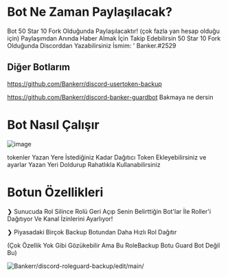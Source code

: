 # Bot Ne Zaman Paylaşılacak? 
Bot 50 Star 10 Fork  Olduğunda Paylaşılacaktır! (çok fazla yan hesap olduğu için)
Paylaşımdan Anında Haber Almak İçin Takip Edebilirsin
50 Star 10 Fork Olduğunda Discorddan Yazabilirsiniz İsmim: ' Banker.#2529
## Diğer Botlarım
https://github.com/Bankerr/discord-usertoken-backup

https://github.com/Bankerr/discord-banker-guardbot Bakmaya ne dersin

# Bot Nasıl Çalışır

![image](https://user-images.githubusercontent.com/85123990/131266783-849aecf6-3dd3-4b13-a5f4-9252f8bb067b.png)


tokenler Yazan Yere İstediğiniz Kadar Dağıtıcı Token Ekleyebilirsiniz ve ayarlar Yazan Yeri Doldurup Rahatlıkla Kullanabilirsiniz 

# Botun Özellikleri

❯ Sunucuda Rol Silince Rolü Geri Açıp Senin Belirttiğin Bot'lar İle Roller'i Dağıtıyor Ve Kanal İzinlerini Ayarlıyor!

❯ Piyasadaki Birçok Backup Botundan Daha Hızlı Rol Dağıtır 

(Çok Özellik Yok Gibi Gözükebilir Ama Bu RoleBackup Botu Guard Bot Değil Bu)

<img src="https://komarev.com/ghpvc/?username=discord-roleguard-backup-main&label=Ziyaretçi%20Sayısı&color=da004e" alt="Bankerr/discord-roleguard-backup/edit/main/" /> <p>
